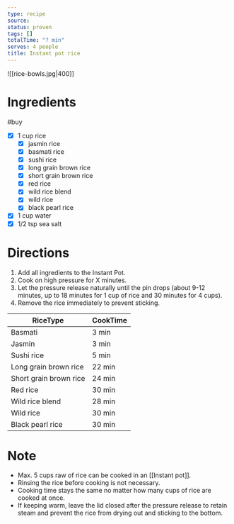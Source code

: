 ```yaml
---
type: recipe
source: 
status: proven
tags: []
totalTime: "? min"
serves: 4 people
title: Instant pot rice
---
```

![[rice-bowls.jpg|400]]
# Ingredients
#buy
- [x] 1 cup rice
	- [x] jasmin rice
	- [x] basmati rice
	- [x] sushi rice
	- [x] long grain brown rice
	- [x] short grain brown rice
	- [x] red rice
	- [x] wild rice blend
	- [x] wild rice
	- [x] black pearl rice
- [x] 1 cup water
- [x] 1/2 tsp sea salt
# Directions
1. Add all ingredients to the Instant Pot.
2. Cook on high pressure for X minutes.
3. Let the pressure release naturally until the pin drops (about 9-12 minutes, up to 18 minutes for 1 cup of rice and 30 minutes for 4 cups).
4. Remove the rice immediately to prevent sticking.

| RiceType               | CookTime |
| ---------------------- | -------- |
| Basmati                | 3 min    |
| Jasmin                 | 3 min    |
| Sushi rice             | 5 min    |
| Long grain brown rice  | 22 min   |
| Short grain brown rice | 24 min   |
| Red rice               | 30 min   |
| Wild rice blend        | 28 min   |
| Wild rice              | 30 min   |
| Black pearl rice       | 30 min   |
# Note
- Max. 5 cups raw of rice can be cooked in an [[Instant pot]].
- Rinsing the rice before cooking is not necessary.
- Cooking time stays the same no matter how many cups of rice are cooked at once.
- If keeping warm, leave the lid closed after the pressure release to retain steam and prevent the rice from drying out and sticking to the bottom.